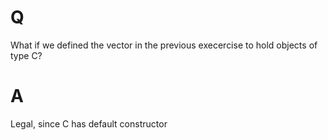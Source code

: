 # Q
What if we defined the vector in the previous execercise to
hold objects of type C?

# A
Legal, since C has default constructor